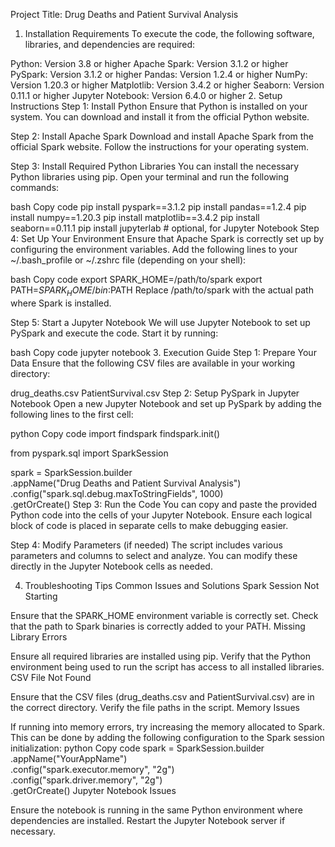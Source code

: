 Project Title: Drug Deaths and Patient Survival Analysis
1. Installation Requirements
To execute the code, the following software, libraries, and dependencies are required:

Python: Version 3.8 or higher
Apache Spark: Version 3.1.2 or higher
PySpark: Version 3.1.2 or higher
Pandas: Version 1.2.4 or higher
NumPy: Version 1.20.3 or higher
Matplotlib: Version 3.4.2 or higher
Seaborn: Version 0.11.1 or higher
Jupyter Notebook: Version 6.4.0 or higher
2. Setup Instructions
Step 1: Install Python
Ensure that Python is installed on your system. You can download and install it from the official Python website.

Step 2: Install Apache Spark
Download and install Apache Spark from the official Spark website. Follow the instructions for your operating system.

Step 3: Install Required Python Libraries
You can install the necessary Python libraries using pip. Open your terminal and run the following commands:

bash
Copy code
pip install pyspark==3.1.2
pip install pandas==1.2.4
pip install numpy==1.20.3
pip install matplotlib==3.4.2
pip install seaborn==0.11.1
pip install jupyterlab  # optional, for Jupyter Notebook
Step 4: Set Up Your Environment
Ensure that Apache Spark is correctly set up by configuring the environment variables. Add the following lines to your ~/.bash_profile or ~/.zshrc file (depending on your shell):

bash
Copy code
export SPARK_HOME=/path/to/spark
export PATH=$SPARK_HOME/bin:$PATH
Replace /path/to/spark with the actual path where Spark is installed.

Step 5: Start a Jupyter Notebook
We will use Jupyter Notebook to set up PySpark and execute the code. Start it by running:

bash
Copy code
jupyter notebook
3. Execution Guide
Step 1: Prepare Your Data
Ensure that the following CSV files are available in your working directory:

drug_deaths.csv
PatientSurvival.csv
Step 2: Setup PySpark in Jupyter Notebook
Open a new Jupyter Notebook and set up PySpark by adding the following lines to the first cell:

python
Copy code
import findspark
findspark.init()

from pyspark.sql import SparkSession

spark = SparkSession.builder \
    .appName("Drug Deaths and Patient Survival Analysis") \
    .config("spark.sql.debug.maxToStringFields", 1000) \
    .getOrCreate()
Step 3: Run the Code
You can copy and paste the provided Python code into the cells of your Jupyter Notebook. Ensure each logical block of code is placed in separate cells to make debugging easier.

Step 4: Modify Parameters (if needed)
The script includes various parameters and columns to select and analyze. You can modify these directly in the Jupyter Notebook cells as needed.

4. Troubleshooting Tips
Common Issues and Solutions
Spark Session Not Starting

Ensure that the SPARK_HOME environment variable is correctly set.
Check that the path to Spark binaries is correctly added to your PATH.
Missing Library Errors

Ensure all required libraries are installed using pip.
Verify that the Python environment being used to run the script has access to all installed libraries.
CSV File Not Found

Ensure that the CSV files (drug_deaths.csv and PatientSurvival.csv) are in the correct directory.
Verify the file paths in the script.
Memory Issues

If running into memory errors, try increasing the memory allocated to Spark. This can be done by adding the following configuration to the Spark session initialization:
python
Copy code
spark = SparkSession.builder \
    .appName("YourAppName") \
    .config("spark.executor.memory", "2g") \
    .config("spark.driver.memory", "2g") \
    .getOrCreate()
Jupyter Notebook Issues

Ensure the notebook is running in the same Python environment where dependencies are installed.
Restart the Jupyter Notebook server if necessary.
